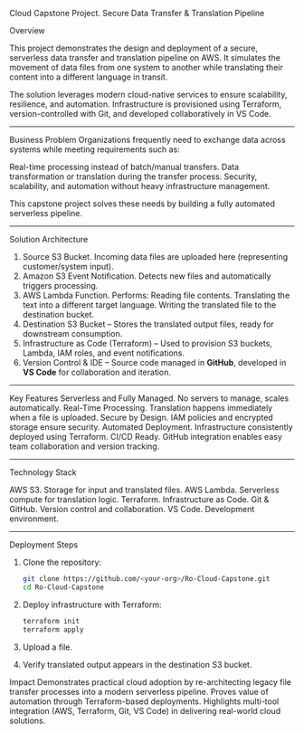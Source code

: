 Cloud Capstone Project. Secure Data Transfer & Translation Pipeline


Overview

This project demonstrates the design and deployment of a secure, serverless data transfer and translation pipeline on AWS. It simulates the movement of data files from one system to another while translating their content into a different language in transit.

The solution leverages modern cloud-native services to ensure scalability, resilience, and automation. Infrastructure is provisioned using Terraform, version-controlled with Git, and developed collaboratively in VS Code.

---

Business Problem
Organizations frequently need to exchange data across systems while meeting requirements such as:

Real-time processing instead of batch/manual transfers.
Data transformation or translation during the transfer process.
Security, scalability, and automation without heavy infrastructure management.

This capstone project solves these needs by building a fully automated serverless pipeline.

---


Solution Architecture
1. Source S3 Bucket. Incoming data files are uploaded here (representing customer/system input).
2. Amazon S3 Event Notification. Detects new files and automatically triggers processing.
3. AWS Lambda Function. Performs:
            Reading file contents.
            Translating the text into a different target language.
            Writing the translated file to the destination bucket.
4. Destination S3 Bucket – Stores the translated output files, ready for downstream consumption.
5. Infrastructure as Code (Terraform) – Used to provision S3 buckets, Lambda, IAM roles, and event notifications.
6. Version Control & IDE – Source code managed in **GitHub**, developed in **VS Code** for collaboration and iteration.

---

Key Features
Serverless and Fully Managed. No servers to manage, scales automatically.
Real-Time Processing. Translation happens immediately when a file is uploaded.
Secure by Design. IAM policies and encrypted storage ensure security.
Automated Deployment. Infrastructure consistently deployed using Terraform.
CI/CD Ready. GitHub integration enables easy team collaboration and version tracking.

---

Technology Stack

AWS S3. Storage for input and translated files.
AWS Lambda. Serverless compute for translation logic.
Terraform. Infrastructure as Code.
Git & GitHub. Version control and collaboration.
VS Code. Development environment.

---

Deployment Steps

1. Clone the repository:

   ```bash
   git clone https://github.com/<your-org>/Ro-Cloud-Capstone.git
   cd Ro-Cloud-Capstone
   ```
2. Deploy infrastructure with Terraform:

   ```bash
   terraform init
   terraform apply
   ```
3. Upload a file.
4. Verify translated output appears in the destination S3 bucket.

Impact
Demonstrates practical cloud adoption by re-architecting legacy file transfer processes into a modern serverless pipeline.
Proves value of automation through Terraform-based deployments.
Highlights multi-tool integration (AWS, Terraform, Git, VS Code) in delivering real-world cloud solutions.
